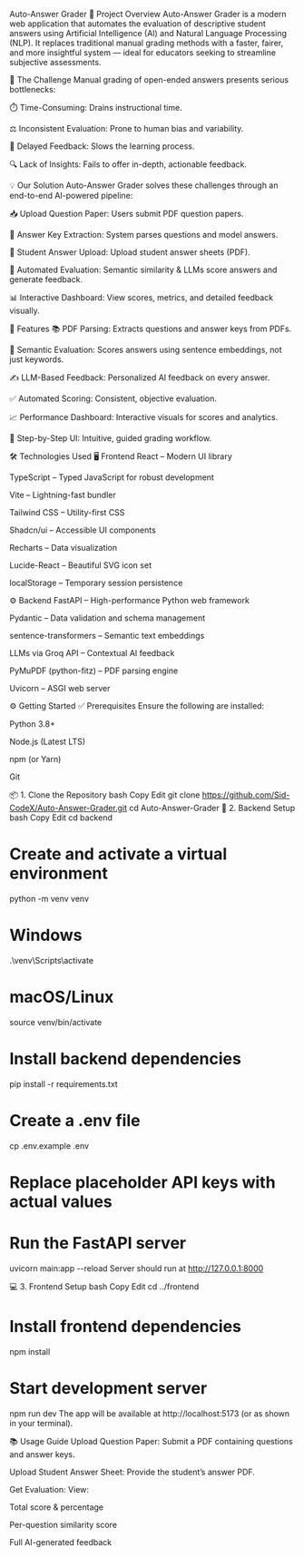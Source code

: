 Auto-Answer Grader
🚀 Project Overview
Auto-Answer Grader is a modern web application that automates the evaluation of descriptive student answers using Artificial Intelligence (AI) and Natural Language Processing (NLP). It replaces traditional manual grading methods with a faster, fairer, and more insightful system — ideal for educators seeking to streamline subjective assessments.

🎯 The Challenge
Manual grading of open-ended answers presents serious bottlenecks:

⏱️ Time-Consuming: Drains instructional time.

⚖️ Inconsistent Evaluation: Prone to human bias and variability.

🐌 Delayed Feedback: Slows the learning process.

🔍 Lack of Insights: Fails to offer in-depth, actionable feedback.

💡 Our Solution
Auto-Answer Grader solves these challenges through an end-to-end AI-powered pipeline:

📥 Upload Question Paper: Users submit PDF question papers.

🧠 Answer Key Extraction: System parses questions and model answers.

📄 Student Answer Upload: Upload student answer sheets (PDF).

🧾 Automated Evaluation: Semantic similarity & LLMs score answers and generate feedback.

📊 Interactive Dashboard: View scores, metrics, and detailed feedback visually.

🔧 Features
📚 PDF Parsing: Extracts questions and answer keys from PDFs.

🧠 Semantic Evaluation: Scores answers using sentence embeddings, not just keywords.

✍️ LLM-Based Feedback: Personalized AI feedback on every answer.

✅ Automated Scoring: Consistent, objective evaluation.

📈 Performance Dashboard: Interactive visuals for scores and analytics.

👣 Step-by-Step UI: Intuitive, guided grading workflow.

🛠️ Technologies Used
🖥️ Frontend
React – Modern UI library

TypeScript – Typed JavaScript for robust development

Vite – Lightning-fast bundler

Tailwind CSS – Utility-first CSS

Shadcn/ui – Accessible UI components

Recharts – Data visualization

Lucide-React – Beautiful SVG icon set

localStorage – Temporary session persistence

⚙️ Backend
FastAPI – High-performance Python web framework

Pydantic – Data validation and schema management

sentence-transformers – Semantic text embeddings

LLMs via Groq API – Contextual AI feedback

PyMuPDF (python-fitz) – PDF parsing engine

Uvicorn – ASGI web server

⚙️ Getting Started
✅ Prerequisites
Ensure the following are installed:

Python 3.8+

Node.js (Latest LTS)

npm (or Yarn)

Git

📦 1. Clone the Repository
bash
Copy
Edit
git clone https://github.com/Sid-CodeX/Auto-Answer-Grader.git
cd Auto-Answer-Grader
🧪 2. Backend Setup
bash
Copy
Edit
cd backend

# Create and activate a virtual environment
python -m venv venv
# Windows
.\venv\Scripts\activate
# macOS/Linux
source venv/bin/activate

# Install backend dependencies
pip install -r requirements.txt

# Create a .env file
cp .env.example .env
# Replace placeholder API keys with actual values

# Run the FastAPI server
uvicorn main:app --reload
Server should run at http://127.0.0.1:8000

💻 3. Frontend Setup
bash
Copy
Edit
cd ../frontend

# Install frontend dependencies
npm install

# Start development server
npm run dev
The app will be available at http://localhost:5173 (or as shown in your terminal).

📚 Usage Guide
Upload Question Paper:
Submit a PDF containing questions and answer keys.

Upload Student Answer Sheet:
Provide the student’s answer PDF.

Get Evaluation:
View:

Total score & percentage

Per-question similarity score

Full AI-generated feedback


